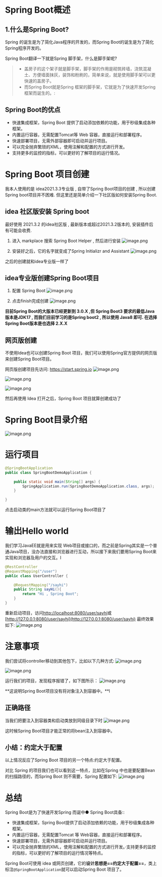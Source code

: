 # Spring Boot概述
## 1.什么是Spring Boot?
Spring 的诞生是为了简化Java程序的开发的，而Spring Boot的诞生是为了简化Spring程序开发的。

Spring Boot翻译一下就是Spring 脚手架，什么是脚手架呢?
>- 盖房子的这个架子就是脚手架，脚手架的作用是砌筑砖墙，浇筑混凝土、方便墙面抹灰，装饰和粉刷的，简单来说，就是使用脚手架可以更快速的盖房子。
>- 而Spring Boot就是Spring 框架的脚手架，它就是为了快速开发Spring框架而诞生的。:


## Spring Boot的优点
- 快速集成框架，Spring Boot 提供了启动添加依赖的功能，用于秒级集成各种框架。
- 内置运行容器，无需配置Tomcat等 Web 容器，直接运行和部署程序。
- 快速部署项目，无需外部容器即可启动并运行项目。
- 可以完全抛弃繁琐的XML，使用注解和配置的方式进行开发。
- 支持更多的监控的指标，可以更好的了解项目的运行情况。


# Spring Boot 项目创建
我本人使用的是 idea2021.3.3专业版 , 自带了Spring Boot项目的创建 ,  所以创建Spring boot项目并不困难. 但这里还是简单介绍一下社区版如何安装Spring Boot.

## idea 社区版安装 Spring boot
最好使用 2021.3.2 的idea社区版 , 最新版本或超过2021.3.2版本的, 安装插件后有可能会收费.

1. 进入 markplace 搜索 Spring Boot Helper , 然后进行安装
![image.png](https://image-1311137268.cos.ap-chengdu.myqcloud.com/SiYuan/20230516091915.png)

2. 安装好之后，它的名字就变成了Spring Initializr and Assistant
![image.png](https://image-1311137268.cos.ap-chengdu.myqcloud.com/SiYuan/20230516092158.png)


之后的创建就和idea专业版一样了

## idea专业版创建Spring Boot项目
1. 配置 Spring Boot 
![image.png](https://image-1311137268.cos.ap-chengdu.myqcloud.com/SiYuan/20230516092712.png)

2. 点击finish完成创建
![image.png](https://image-1311137268.cos.ap-chengdu.myqcloud.com/SiYuan/20230516093150.png)

**目前Spring Boot的大版本已经更新到 3.0.X ,但 Spring Boot3 要求的最低Java版本是JDK17 , 而我们目前学习的是Spring boot2 , 所以使用 Java8 即可. 在选择Spring Boot版本是也选择 2.X.X**


## 网页版创建
不使用ldea也可以创建Spring Boot 项目，我们可以使用Spring官方提供的网页版来创建Spring Boot项目。

网页版创建项目先访问: https://start.spring.io
![image.png](https://image-1311137268.cos.ap-chengdu.myqcloud.com/SiYuan/20230516094441.png)

![image.png](https://image-1311137268.cos.ap-chengdu.myqcloud.com/SiYuan/20230516094447.png)

![image.png](https://image-1311137268.cos.ap-chengdu.myqcloud.com/SiYuan/20230516094450.png)

然后再使用 Idea 打开之后，Spring Boot 项目就算创建成功了

# Spring Boot目录介绍
![image.png](https://image-1311137268.cos.ap-chengdu.myqcloud.com/SiYuan/20230516102357.png)



# 运行项目
```java
@SpringBootApplication  
public class SpringBootDemoApplication {  
  
    public static void main(String[] args) {  
        SpringApplication.run(SpringBootDemoApplication.class, args);  
    }  
  
}
```
点击启动类的main方法就可以运行Spring Boot项目了

# 输出Hello world
我们学习JavaEE就是用来实现 Web项目或接口的，而之前是Spring其实是一个普通Java项目，没办法直接和浏览器进行互动，所以接下来我们要用Spring Boot来实现和浏览器及用户的交互。I
```java
@RestController  
@RequestMapping("/user")  
public class UserController {  
  
    @RequestMapping("/sayhi")  
    public String sayHi(){  
        return "Hi , Spring Boot";  
    }  
}
```

重新启动项目，访问[http://localhost:8080/user/sayhi](http://localhost:8080/user/sayhi)或[http://127.0.0.1:8080/user/sayhi](http://127.0.0.1:8080/user/sayhi) 最终效果如下:
![image.png](https://image-1311137268.cos.ap-chengdu.myqcloud.com/SiYuan/20230516103106.png)



# 注意事项
我们尝试将controller移动到其他包下，比如以下几种方式:
![image.png](https://image-1311137268.cos.ap-chengdu.myqcloud.com/SiYuan/20230516105839.png)

![image.png](https://image-1311137268.cos.ap-chengdu.myqcloud.com/SiYuan/20230516105845.png)

运行我们的项目，发现程序报错了，如下图所示：
![image.png](https://image-1311137268.cos.ap-chengdu.myqcloud.com/SiYuan/20230516110318.png)

**这说明Spring Boot项目没有将对象注入到容器中。**l

## 正确路径
当我们把要注入到容器类和启动类放到同级目录下时
![image.png](https://image-1311137268.cos.ap-chengdu.myqcloud.com/SiYuan/20230516110425.png)

这时候Spring Boot项目才能正常的将bean注入到容器中。

## 小结：约定大于配置
以上情况反应了Spring Boot 项目的另一个特点:约定大于配置。

对比 Spring 的项目我们也可以看到这一特点，比如在Spring 中也是要配置Bean 的扫描路径的，而Spring Boot 则不需要，Spring 配置如下:
![image.png](https://image-1311137268.cos.ap-chengdu.myqcloud.com/SiYuan/20230516110849.png)


# 总结
Spring Boot是为了快速开发Spring 而诞中● Spring Boot具备∶:
- 快速集成框架，Spring Boot提供了启动添加依赖的功能，用于秒级集成各种框架。
- 内置运行容器，无需配置Tomcat 等 Web容器，直接运行和部署程序。
- 快速部署项目，无需外部容器即可启动并运行项目。
- 可以完全抛弃繁琐的XML，使用注解和配置的方式进行开发。·支持更多的监控的指标，可以更好的了解项目的运行情况等特点。

Spring Boot可使用 idea 或网页创建，它的**设计思想是==约定大于配置==**，类上标注`@SpringBootApplication`就可以启动Spring Boot 项目了。





























